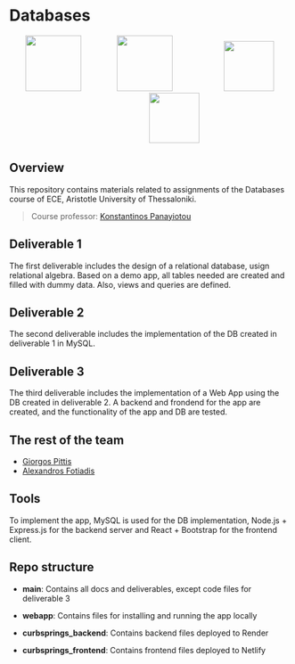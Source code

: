 # Databases

<p align=center>
<img src="https://github.com/user-attachments/assets/94c5e452-3848-49c3-9747-2fa77869148a" height=100px width:auto />
  &emsp;&emsp;&emsp;&emsp;
<img src="https://github.com/user-attachments/assets/849c5bb3-81d1-407f-b781-1eb155431d94" height=100px width:auto />
  &emsp;&emsp;&emsp;&emsp;&emsp;&emsp;
<img src="https://github.com/user-attachments/assets/723a41b1-ea2f-4980-bac0-a76522c758ea" height=90px width:auto />
  &emsp;&emsp;&emsp;&emsp;&emsp;&emsp;
<img src="https://github.com/user-attachments/assets/88d10002-5bf1-4bd6-b38c-deeee07e701e" height=90px width:auto />
</p>

## Overview

This repository contains materials related to assignments of the Databases course of ECE, Aristotle University of Thessaloniki.

>Course professor: [Konstantinos Panayiotou](https://www.linkedin.com/in/konstantinos-panayiotou-b8111675/)

## Deliverable 1

The first deliverable includes the design of a relational database, usign relational algebra. Based on a demo app, all 
tables needed are created and filled with dummy data. Also, views and queries are defined.

## Deliverable 2

The second deliverable includes the implementation of the DB created in deliverable 1 in MySQL.

## Deliverable 3

The third deliverable includes the implementation of a Web App using the DB created in deliverable 2. A backend and frondend for the app
are created, and the functionality of the app and DB are tested.

## The rest of the team

- [Giorgos Pittis](https://github.com/gpittis)
- [Alexandros Fotiadis](https://github.com/afotiadis)

## Tools 

To implement the app, MySQL is used for the DB implementation, Node.js + Express.js for the backend server and 
React + Bootstrap for the frontend client.

## Repo structure

- **main**: Contains all docs and deliverables, except code files for deliverable 3

- **webapp**: Contains files for installing and running the app locally

- **curbsprings_backend**: Contains backend files deployed to Render 

- **curbsprings_frontend**: Contains frontend files deployed to Netlify

